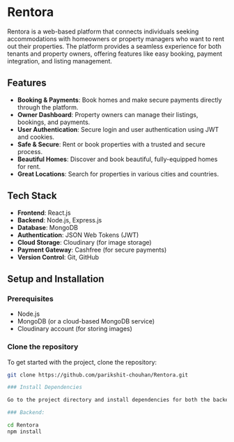 # Rentora

Rentora is a web-based platform that connects individuals seeking accommodations with homeowners or property managers who want to rent out their properties. The platform provides a seamless experience for both tenants and property owners, offering features like easy booking, payment integration, and listing management.

## Features

- **Booking & Payments**: Book homes and make secure payments directly through the platform.
- **Owner Dashboard**: Property owners can manage their listings, bookings, and payments.
- **User Authentication**: Secure login and user authentication using JWT and cookies.
- **Safe & Secure**: Rent or book properties with a trusted and secure process.
- **Beautiful Homes**: Discover and book beautiful, fully-equipped homes for rent.
- **Great Locations**: Search for properties in various cities and countries.

## Tech Stack

- **Frontend**: React.js
- **Backend**: Node.js, Express.js
- **Database**: MongoDB
- **Authentication**: JSON Web Tokens (JWT)
- **Cloud Storage**: Cloudinary (for image storage)
- **Payment Gateway**: Cashfree (for secure payments)
- **Version Control**: Git, GitHub

## Setup and Installation

### Prerequisites

- Node.js
- MongoDB (or a cloud-based MongoDB service)
- Cloudinary account (for storing images)

### Clone the repository

To get started with the project, clone the repository:

```bash
git clone https://github.com/parikshit-chouhan/Rentora.git

### Install Dependencies

Go to the project directory and install dependencies for both the backend and frontend:

### Backend:

cd Rentora
npm install


